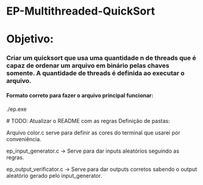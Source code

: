 # EP-Multithreaded-QuickSort

# Objetivo:
### Criar um quicksort que usa uma quantidade n de threads que é capaz de ordenar um arquivo em binário pelas chaves somente. A quantidade de threads é definida ao executar o arquivo.

<h4>Formato correto para fazer o arquivo principal funcionar:</h4>
<p>./ep.exe <arquivoDeEntrada> <arquivoDeSaida> <numeroDeThreads> </p>
# TODO: Atualizar o README com as regras
Definição de pastas:

Arquivo color.c serve para definir as cores do terminal que usarei por conveniência.

ep_input_generator.c -> Serve para dar inputs aleatórios seguindo as regras.



ep_output_verificator.c -> Serve para dar outputs corretos sabendo o output aleatório gerado pelo input_generator.
